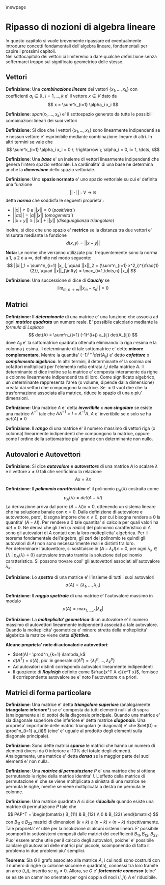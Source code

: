 \newpage
# Ripasso di nozioni di algebra lineare
In questo capitolo si vuole brevemente ripassare ed eventualmente introdurre concetti fondamentali
dell'algebra lineare, fondamentali per capire i prossimi capitoli.  
Nel sottocapitolo dei vettori ci limiteremo a dare qualche definizione senza soffermarci troppo sul 
significato geometrico delle stesse.

## Vettori
**Definizione**: Una ***combinazione lineare*** dei vettori $\{x_1, \dots, x_k\}$ con coefficienti $a_i \in
\mathbb{R}$, $i=1,\dots,k$ e' il vettore $x \in V$ dato da
$$ x = \sum^k_{i=1} \alpha_i x_i $$

**Definizione**: $span(x_1, \dots, x_k)$ e' il sottospazio generato da tutte le possibili combinazioni
lineari dei suoi vettori 

**Definizione:** Si dice che i vettori $\{x_1, \dots, x_k\}$ sono linearmente indipendenti se e
nessun vettore e' esprimibile mediante combinazione lineare di altri. 
In altri termini se vale che
$$ \sum^k_{i=1} \alpha_i x_i = 0 \; \rightarrow \; \alpha_i = 0, i= 1, \dots, k$$

**Definizione**: Una ***base*** e' un insieme di vettori linearmente indipendenti che genera l'intero
spazio vettoriale. La cardinalita' di una base ne determina anche la ***dimensione*** dello spazio
vettoriale.

**Definizione**: Uno **spazio normato** e' uno spazio vettoriale su cui e' definita una funzione
$$ || \cdot || : V \rightarrow \mathbb{R} $$
detta ***norma*** che soddisfa le seguenti proprieta':

* $|| x || \geq 0$ e $|| x || = 0$ (*positivita'*) 
* $|| \alpha x || = | \alpha | || x ||$ (*omogeneita'*) 
* $|| x + y || \geq || x || + || y ||$ (*diseguaglianza triangolare*) 

inoltre, si dice che uno spazio e' **metrico** se la distanza tra due vettori e' misurata mediante
la funzione $$d(x, y) = || x - y ||$$

**Nota:** Le norme che verranno utilizzate piu' frequentemente sono la norma a 1, a 2 e a $\infty$,
definite nel modo seguente:
$$ 
||x||_1 = \sum^n_{i=1} |x_i|, \quad 
||x||_2 = (\sum^n_{i=1} x^2_i)^{\frac{1}{2}}, \quad
||x||_{\infty} = \max_{i=1,\dots,n} |x_i|
$$

**Definizione**: Una successione si dice di ***Cauchy*** se
$$
\lim_{m,n \rightarrow \infty} || x_m - x_n || = 0
$$


## Matrici
**Definizione:** Il ***determinante*** di una matrice e' una funzione che associa ad ogni ***matrice
quadrata*** un numero reale. E' possibile calcolarlo mediante la *formula di Laplace*
$$
det(A) = \sum^n_{j=1} (-1)^{i+j} a_{ij} det(A_{ij})
$$
dove $A_{ij}$ e' la sottomatrice quadrata ottenuta eliminando la riga $i$-esima e la colonna
$j$-esima. Il determinante di tale sottomatrice e' detto **minore complementare**. Mentre la
quantita' $(-1)^{i+j} det(A_{ij})$ e' detto ***cofattore*** o ***complemento algebrico***.
In altri termini, il determinante e' la somma dei cofattori moltiplicati per l'elemento nella
entrata $i,j$ della matrice $A$. Il determinante ci dice inoltre se la matrice e' composta
interamente da righe e colonne linearmente indipendenti tra di loro. Come significato algebrico, un
determinante rappresenta l'area (o volume, dipende dalla dimensione) creata dai vettori che
compongono la matrice. Se $=0$ vuol dire che la trasformazione associata alla matrice, riduce lo
spazio di una o piu' dimensioni.

**Definizione**: Una matrice $A$ e' detta ***invertibile*** o ***non singolare*** se esiste una matrice
$A^{-1}$ tale che $AA^{-1} = I = A^{-1}A$. $A$ e' invertibile se e solo se ha $det(A) \neq 0$

**Definizione**: Il ***rango*** di una matrice e' il numero massimo di vettori riga (o colonna)
linearmente indipendenti che compongono la matrice, oppure come l'ordine della sottomatrice piu'
grande con determinante non nullo.

## Autovalori e Autovettori
**Definizione**: Si dice ***autovalore*** e ***autovettore*** di una matrice $A$ lo scalare $\lambda$ e
il vettore $x \neq 0$ tali che verifichino la relazione
$$
Ax = \lambda x
$$

**Definizione**: Il ***polinomio caratteristico*** e' il polinomio $p_A(\lambda)$ costruito come
$$
p_A(\lambda) = det(A - \lambda I)
$$
La derivazione arriva dal porre $(A - \lambda I)x = 0$, ottenendo un sistema lineare che ha
soluzione banale con $x=0$. Dalla definizione di autovalore e autovettore, pero', bisogna imporre
che $x \neq 0$, per cui bisogna rendere a $0$ la quantita' $(A- \lambda I)$. Per rendere a 0 tale
quantita' si calcola per quali valori ha $det=0$. Ne deriva che gli zeri (*o radici*) del polinomio
caratteristico di $A$ sono gli autovalori di $A$ contati con la loro molteplicita' algebrica.
Per il teorema fondamentale dell'algebra, gli zeri del polinomio (e quindi gli autovalori di $A$)
non sono necessarimente reali e distinti tra loro.  
Per determinare l'autovettore, si sostituisce in $(A - \lambda_k I)x = 0$, per ogni $\lambda_k \in
\{ \lambda \; | \; p_A(\lambda) = 0 \}$ autovalore trovato tramite la soluzione del polinomio
caratteristico. Si possono trovare cosi' gli autovettori associati all'autovalore $\lambda_k$.

**Definizione**: Lo ***spettro*** di una matrice e' l'insieme di tutti i suoi autovalori
$$
\sigma(A) = \{\lambda_1, \dots, \lambda_n\}
$$

**Definizione**: Il ***raggio spettrale*** di una matrice e' l'autovalore massimo in modulo
$$
\rho(A) = \max_{1, \dots, n} | \lambda_k |
$$

**Definizione**: La ***molteplicita' geometrica*** di un autovalore e' il numero massimo di
autovettori linearmente indipendenti associati a tale autovalore. Quando la molteplicita' geometrica
e' minore stretta della molteplicita' algebrica la matrice viene detta ***difettiva***.

**Alcune proprieta' note di autovalori e autovettori**:

* $det(A)= \prod^n_{k=1} \lambda_k$
* $\sigma(A^T) = \sigma(A)$, piu' in generale $\sigma(A^p) = \{ \lambda_1^p, \dots, \lambda_k^p\}$
* Ad autovalori distinti corrispondo autovalori linearmente indipendenti
* Il quoziente di ***Rayleigh*** definito come $\frac{x^T A x}{x^T x}$, fornisce il corrispondente
  autovalore se e' noto l'autovettore $x$ a priori.
  
## Matrici di forma particolare

**Definizione**: Una matrice e' detta ***triangolare superiore*** (analogamente **triangolare
inferiore***) se e' composta da tutti elementi nulli al di sopra (analogamente al di sotto) della
diagonale principale. Quando una matrice e' sia diagonale superiore che inferiore e' detta matrice
***diagonale***.
Una proprieta' importante delle matrici triangolari (e diagonali) e' che $det(D) = \prod^n_{i=1}
a_{ii}$ (cioe' e' uguale al prodotto degli elementi sulla diagonale principale).

**Definizione**: Sono dette matrici ***sparse*** le matrici che hanno un numero di elementi diversi
da $0$ inferiore al $10\%$ del totale degli elementi. Analogamente, una matrice e' detta ***densa***
se la maggior parte dei suoi elementi e' non nulla.

**Definizione**: Una ***matrice di permutazione*** $P$ e' una matrice che si ottiene permutando le
righe della matrice identita' $I$. L'effetto della matrice di permutazione e' che se viene
moltiplicata a sinistra di una matrice ne permuta le righe, mentre se viene moltiplicata a destra ne
permuta le colonne.

**Definizione**: Una matrice quadrata $A$ si dice ***riducibile*** quando esiste una matrice di
permutazione $P$ tale che
$$
PAP^T = \begin{bmatrix}
B_{11} & B_{12} \\ 
0 & B_{22} 
\end{bmatrix}
$$
con $B_{11}$ e $B_{22}$ matrici di dimensioni $(k \times k)$ e $(n-k) \times (n-k)$ rispettivamente.
Tale proprieta' e' utile per la risoluzione di alcuni sistemi lineari. E' possibile scomporli in
sottosistemi composti dalle matrici dei coefficienti $B_{11}, B_{12}, B_{22}$.
Puo' essere anche utile per il calcolo degli autovalori, poiche' e' possibile calolare gli
autovalori delle matrici piu' piccole, scomponendo di fatto il problema in due problemi piu'
semplici. 

**Teorema**: Sia $G$ il grafo associato alla matrice $A$, i cui nodi sono costruiti con il numero di
righe (o colonne siccome e quadrata), connessi tra loro tramite un arco $(i, j)$, inserito se
$a_{ij} \neq 0$. Allora, se $G$ e' ***fortemente connesso*** (cioe' se esiste un cammino orientato
per ogni coppia di nodi $(i, j)$) $A$ e' riducibile.   





